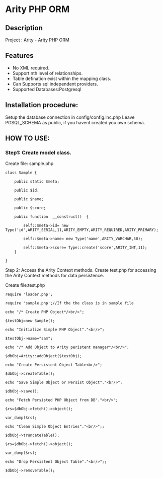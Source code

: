 # Arity PHP ORM

## Description

Project : Arity - Arity PHP ORM

## Features
- No XML required.
- Support nth level of relationships.
- Table defination exist within the mapping class.
- Can Supports sql independent providers.
- Supported Databases:Postgresql

## Installation procedure:

Setup the database connection in config/config.inc.php
Leave PGSQL_SCHEMA as public, if you havent created you own schema.


## HOW TO USE:

### Step1: Create model class. 

Create file: sample.php
```
class Sample {
	 
	public static $meta;

	public $id;
	
	public $name;
	
	public $score;

	public function  __construct()  {

		self::$meta->id= new Type('id',ARITY_SERIAL,11,ARITY_EMPTY,ARITY_REQUIRED,ARITY_PRIMARY);
		 
		self::$meta->name= new Type('name',ARITY_VARCHAR,50);
		
		self::$meta->score= Type::create('score',ARITY_INT,11);
	}

}
```

Step 2: Access the Arity Context methods. Create test.php for accessing the Arity Context methods
for data persistence.

Create file:test.php

```
require 'loader.php';

require 'sample.php';//If the the class is in sample file

echo "/* Create PHP Object*/<br/>";

$testObj=new Sample();

echo "Initialize Simple PHP Object"."<br/>";

$testObj->name="sam";

echo "/* Add Object to Arity peristent manager*/<br/>";

$dbObj=Arity::addObject($testObj);

echo "Create Persistent Object Table<br/>";

$dbObj->createTable();

echo "Save Simple Object or Persist Object"."<br/>";

$dbObj->save();

echo "Fetch Persisted PHP Object from DB"."<br/>";

$rs=$dbObj->fetch()->object();

var_dump($rs);

echo "Clean Simple Object Entries"."<br/>";;

$dbObj->truncateTable();

$rs=$dbObj->fetch()->object();

var_dump($rs);

echo "Drop Persistent Object Table"."<br/>";;

$dbObj->removeTable();
```
